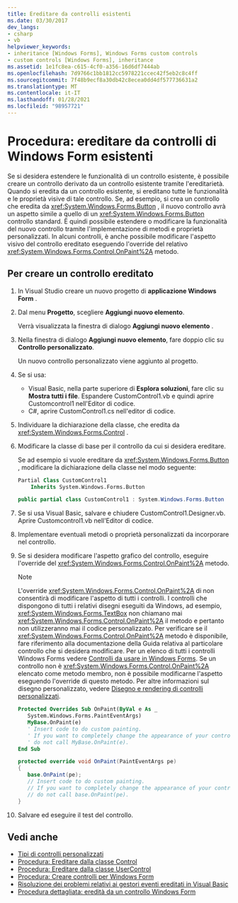 ```yaml
---
title: Ereditare da controlli esistenti
ms.date: 03/30/2017
dev_langs:
- csharp
- vb
helpviewer_keywords:
- inheritance [Windows Forms], Windows Forms custom controls
- custom controls [Windows Forms], inheritance
ms.assetid: 1e1fc8ea-c615-4cf0-a356-16d6df7444ab
ms.openlocfilehash: 7d9766c1bb1812cc5978221ccec42f5eb2c8c4ff
ms.sourcegitcommit: 7f48b9ecf8a30db42c8ecea0dd4df577736631a2
ms.translationtype: MT
ms.contentlocale: it-IT
ms.lasthandoff: 01/28/2021
ms.locfileid: "98957721"
---
```

# <a name="how-to-inherit-from-existing-windows-forms-controls"></a>Procedura: ereditare da controlli di Windows Form esistenti

Se si desidera estendere le funzionalità di un controllo esistente, è possibile creare un controllo derivato da un controllo esistente tramite l'ereditarietà. Quando si eredita da un controllo esistente, si ereditano tutte le funzionalità e le proprietà visive di tale controllo. Se, ad esempio, si crea un controllo che eredita da <xref:System.Windows.Forms.Button> , il nuovo controllo avrà un aspetto simile a quello di un <xref:System.Windows.Forms.Button> controllo standard. È quindi possibile estendere o modificare la funzionalità del nuovo controllo tramite l'implementazione di metodi e proprietà personalizzati. In alcuni controlli, è anche possibile modificare l'aspetto visivo del controllo ereditato eseguendo l'override del relativo <xref:System.Windows.Forms.Control.OnPaint%2A> metodo.

## <a name="to-create-an-inherited-control"></a>Per creare un controllo ereditato

1. In Visual Studio creare un nuovo progetto di **applicazione Windows Form** .

1. Dal menu **Progetto**, scegliere **Aggiungi nuovo elemento**.

    Verrà visualizzata la finestra di dialogo **Aggiungi nuovo elemento** .

1. Nella finestra di dialogo **Aggiungi nuovo elemento**, fare doppio clic su **Controllo personalizzato**.

    Un nuovo controllo personalizzato viene aggiunto al progetto.

1. Se si usa:

    - Visual Basic, nella parte superiore di **Esplora soluzioni**, fare clic su **Mostra tutti i file**. Espandere CustomControl1.vb e quindi aprire Customcontrol1 nell'Editor di codice.
    - C#, aprire CustomControl1.cs nell'editor di codice.

1. Individuare la dichiarazione della classe, che eredita da <xref:System.Windows.Forms.Control> .

1. Modificare la classe di base per il controllo da cui si desidera ereditare.

     Se ad esempio si vuole ereditare da <xref:System.Windows.Forms.Button> , modificare la dichiarazione della classe nel modo seguente:

    ```vb
    Partial Class CustomControl1
        Inherits System.Windows.Forms.Button
    ```

    ```csharp
    public partial class CustomControl1 : System.Windows.Forms.Button
    ```

1. Se si usa Visual Basic, salvare e chiudere CustomControl1.Designer.vb. Aprire Customcontrol1.vb nell'Editor di codice.

1. Implementare eventuali metodi o proprietà personalizzati da incorporare nel controllo.

1. Se si desidera modificare l'aspetto grafico del controllo, eseguire l'override del <xref:System.Windows.Forms.Control.OnPaint%2A> metodo.

    > [!NOTE]
    > L'override <xref:System.Windows.Forms.Control.OnPaint%2A> di non consentirà di modificare l'aspetto di tutti i controlli. I controlli che dispongono di tutti i relativi disegni eseguiti da Windows, ad esempio, <xref:System.Windows.Forms.TextBox> non chiamano mai <xref:System.Windows.Forms.Control.OnPaint%2A> il metodo e pertanto non utilizzeranno mai il codice personalizzato. Per verificare se il <xref:System.Windows.Forms.Control.OnPaint%2A> metodo è disponibile, fare riferimento alla documentazione della Guida relativa al particolare controllo che si desidera modificare. Per un elenco di tutti i controlli Windows Forms vedere [Controlli da usare in Windows Forms](controls-to-use-on-windows-forms.md). Se un controllo non è <xref:System.Windows.Forms.Control.OnPaint%2A> elencato come metodo membro, non è possibile modificarne l'aspetto eseguendo l'override di questo metodo. Per altre informazioni sul disegno personalizzato, vedere [Disegno e rendering di controlli personalizzati](custom-control-painting-and-rendering.md).

    ```vb
    Protected Overrides Sub OnPaint(ByVal e As _
       System.Windows.Forms.PaintEventArgs)
       MyBase.OnPaint(e)
       ' Insert code to do custom painting.
       ' If you want to completely change the appearance of your control,
       ' do not call MyBase.OnPaint(e).
    End Sub
    ```

    ```csharp
    protected override void OnPaint(PaintEventArgs pe)
    {
       base.OnPaint(pe);
       // Insert code to do custom painting.
       // If you want to completely change the appearance of your control,
       // do not call base.OnPaint(pe).
    }
    ```

1. Salvare ed eseguire il test del controllo.

## <a name="see-also"></a>Vedi anche

- [Tipi di controlli personalizzati](varieties-of-custom-controls.md)
- [Procedura: Ereditare dalla classe Control](how-to-inherit-from-the-control-class.md)
- [Procedura: Ereditare dalla classe UserControl](how-to-inherit-from-the-usercontrol-class.md)
- [Procedura: Creare controlli per Windows Form](how-to-author-controls-for-windows-forms.md)
- [Risoluzione dei problemi relativi ai gestori eventi ereditati in Visual Basic](/dotnet/visual-basic/programming-guide/language-features/events/troubleshooting-inherited-event-handlers)
- [Procedura dettagliata: eredità da un controllo Windows Form](walkthrough-inheriting-from-a-windows-forms-control-with-visual-csharp.md)
